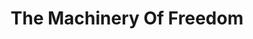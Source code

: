---
layout: page-books
title: The Machinery Of Freedom
subtitle: 
essential: 
categories: ['economics']
authors: ['David D. Friedman']
authors_twitter: ['']
excerpt: .
resource_url: http://www.daviddfriedman.com/The_Machinery_of_Freedom_.pdf
amazon_url: https://www.amazon.com/dp/0812690699
wikipedia_url: 
free_url: 
---